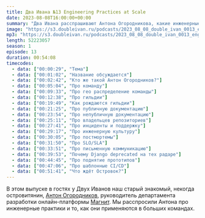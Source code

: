 ```yaml
---
title: Два Ивана №13 Engineering Practices at Scale
date: 2023-08-08T16:00:00+00:00
summary: "Два Ивана расспрашивают Антона Огородникова, какие инженерные практики применяются в больших командах"
image: "https://s3.doubleivan.ru/podcasts/2023_08_08_double_ivan_0013_engineering_practices_at_scale_ng.jpg"
mp3: "https://s3.doubleivan.ru/podcasts/2023_08_08_double_ivan_0013_engineering_practices_at_scale.mp3"
length: 52223057
season: 1
episode: 13
duration: 00:54:08
timecodes:
  - data: ["00:00:29", "Тема"]
  - data: ["00:01:02", "Название обсуждается"]
  - data: ["00:02:42", "Кто же такой Антон Огородников?"]
  - data: ["00:05:04", "Про команду"]
  - data: ["00:09:33", "Про гео распределение команды"]
  - data: ["00:12:38", "Про гильдии"]
  - data: ["00:19:49", "Как рождаются гильдии"]
  - data: ["00:21:25", "Про публичную документацию"]
  - data: ["00:23:54", "Про непубличную документацию"]
  - data: ["00:25:11", "Про владельцев репозиториев"]
  - data: ["00:27:41", "Про инциденты и поддержку"]
  - data: ["00:29:17", "Про инженерную культуру"]
  - data: ["00:30:05", "Про постмортемы"]
  - data: ["00:31:50", "Про SLO/SLA"]
  - data: ["00:33:51", "Про письменную коммуникацию"]
  - data: ["00:39:53", "Почему Django deprecated на тех радаре"]
  - data: ["00:44:45", "Про поднятие прототипов"]
  - data: ["00:47:06", "Про шаблонные CI/CD"]
  - data: ["00:51:41", "Что ждёт Островок?"]
---
```


В этом выпуске в гостях у Двух Иванов наш старый знакомый, некогда островитянин, [Антон Огородников](https://github.com/arxell), руководитель департамента разработки онлайн-платформы [Магнит](https://github.com/magnit-tech/magnit-online). Мы расспросили Антона про инженерные практики и то, как они применяются в больших командах.

 
